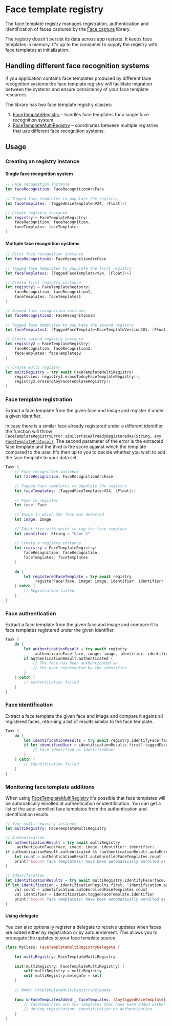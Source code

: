 # Face template registry

The face template registry manages registration, authentication and identification of faces captured by the [Face capture](https://github.com/AppliedRecognition/Face-Capture-Apple) library.

The registry doesn't persist its data across app restarts. It keeps face templates in memory. It's up to the consumer to supply the registry with face templates at initialization.

## Handling different face recognition systems

If you application contains face templates produced by different face recognition systems the face template registry will facilitate migration between the systems and ensure consistency of your face template resources.

The library has two face template registry classes:

1. [FaceTemplateRegistry](./Sources/FaceTemplateRegistry/FaceTemplateRegistry.swift) – handles face templates for a single face recognition system.
2. [FaceTemplateMultiRegistry](./Sources/FaceTemplateRegistry/FaceTemplateMultiRegistry.swift) – coordinates between multiple registries that use different face recognition systems.

## Usage

### Creating an registry instance

#### Single face recognition system

```swift
// Face recognition instance
let faceRecognition: FaceRecognitionArcFace
    
// Tagged face templates to populate the registry
let faceTemplates: [TaggedFaceTemplate<V24, [Float]>]

// Create registry instance
let registry = FaceTemplateRegistry(
    faceRecognition: faceRecognition, 
    faceTemplates: faceTemplates
)
```

#### Multiple face recognition systems

```swift
// First face recognition instance
let faceRecognition1: FaceRecognitionArcFace
    
// Tagged face templates to populate the first registry
let faceTemplates1: [TaggedFaceTemplate<V24, [Float]>>]

// Create first registry instance
let registry1 = FaceTemplateRegistry(
    faceRecognition: faceRecognition1, 
    faceTemplates: faceTemplates1
)

// Second face recognition instance
let faceRecognition2: FaceRecognition3D
    
// Tagged face templates to populate the second registry
let faceTemplates2: [TaggedFaceTemplate<FaceTemplateVersion3D1, [Float]>]

// Create second registry instance
let registry2 = FaceTemplateRegistry(
    faceRecognition: faceRecognition2, 
    faceTemplates: faceTemplates2
)

// Create multi registry
let multiRegistry = try await FaceTemplateMultiRegistry(
    registries: registry1.eraseToAnyFaceTemplateRegistry(),
    registry2.eraseToAnyFaceTemplateRegistry()
)
```

### Face template registration

Extract a face template from the given face and image and register it under a given identifier.

In case there is a similar face already registered under a different identifier the function will throw [`FaceTemplateRegistryError.similarFaceAlreadyRegisteredAs(String, any FaceTemplateProtocol)`](./Sources/FaceTemplateRegistry/Errors.swift). The second parameter of the error is the extracted face template and the third is the score against which the template compared to the user. It's then up to you to decide whether you wish to add the face template to your data set.

```swift
Task {
    // Face recognition instance
    let faceRecognition: FaceRecognitionArcFace
    
    // Tagged face templates to populate the registry
    let faceTemplates: [TaggedFaceTemplate<V24, [Float]>]
    
    // Face to register
    let face: Face
    
    // Image in which the face was detected
    let image: Image
    
    // Identifier with which to tag the face template
    let identifier: String = "User 1"
    
    // Create a registry instance
    let registry = FaceTemplateRegistry(
        faceRecognition: faceRecognition,
        faceTemplates: faceTemplates
    )
    
    do {
        let registeredFaceTemplate = try await registry
            .registerFace(face, image: image, identifier: identifier)
    } catch {
        // Registration failed
    }
}
```

### Face authentication

Extract a face template from the given face and image and compare it to face templates registered under the given identifier.

```swift
Task {
    do {
        let authenticationResult = try await registry
            .authenticateFace(face, image: image, identifier: identifier)
        if authenticationResult.authenticated {
            // The face has been authenticated as 
            // the user represented by the identifier
        }
    } catch {
        // Authentication failed
    }
}
```

### Face identification

Extract a face template the given face and image and compare it agains all registered faces, returning a list of results similar to the face template.

```swift
Task {
    do {
        let identificationResults = try await registry.identifyFace(face, image: image)
        if let identifiedUser = identificationResults.first?.taggedFaceTemplate.identifier {
            // Face identified as identifiedUser
        }
    } catch {
        // Identification failed
    }
}
```

### Monitoring face template additions

When using [FaceTemplateMultiRegistry](./Sources/FaceTemplateRegistry/FaceTemplateMultiRegistry.swift) it's possible that face templates will be automatically enrolled at authentication or identification.
You can get a list of the auto-enrolled face templates from the authentication and identification results.

```swift
// Your multi registry instance
let multiRegistry: FaceTemplateMultiRegistry

// Authentication
let authenticationResult = try await multiRegistry
    .authenticateFace(face, image: image, identifier: identifier)
if authenticationResult.authenticated && !authenticationResult.autoEnrolledFaceTemplates.isEmpty {
    let count = authenticationResult.autoEnrolledFaceTemplates.count
    print("$count face template(s) have been automatically enrolled as $identifier")
}

// Identification
let identificationResults = try await multiRegistry.identifyFace(face, image: image)
if let identification = identificationResults.first, !identification.autoEnrolledFaceTemplates.isEmpty {
    val count = identification.autoEnrolledFaceTemplates.count
    val identifier = identification.taggedFaceTemplate.identifier
    print("$count face template(s) have been automatically enrolled as $identifier")
}
```

#### Using delegate

You can also optionally register a delegate to receive updates when faces are added either by registration or by auto enrolment. This allows you to propagate the updates to your face template source.

```swift
class MyClass: FaceTemplateMultiRegistryDelegate {
    
    let multiRegistry: FaceTemplateMultiRegistry
    
    init(multiRegistry: FaceTemplateMultiRegistry) {
        self.multiRegistry = multiRegistry
        self.multiRegistry.delegate = self
    }
    
    // MARK: FaceTemplateMultiRegistryDelegate
    
    func onFaceTemplatesAdded(_ faceTemplates: [AnyTaggedFaceTemplate]) {
        // faceTemplates are the templates that have been added either 
        // during registration, identification or authentication
    }
}
```
